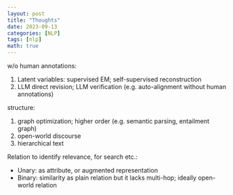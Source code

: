 ```yaml
---
layout: post
title: "Thoughts"
date: 2023-09-13
categories: [NLP]
tags: [nlp]
math: true
---
```


w/o human annotations:
1) Latent variables: supervised EM; self-supervised reconstruction
2) LLM direct revision; LLM verification (e.g. auto-alignment without human annotations)

structure:
1) graph optimization; higher order (e.g. semantic parsing, entailment graph)
2) open-world discourse
3) hierarchical text

Relation to identify relevance, for search etc.:
* Unary: as attribute, or augmented representation
* Binary: similarity as plain relation but it lacks multi-hop; ideally open-world relation
